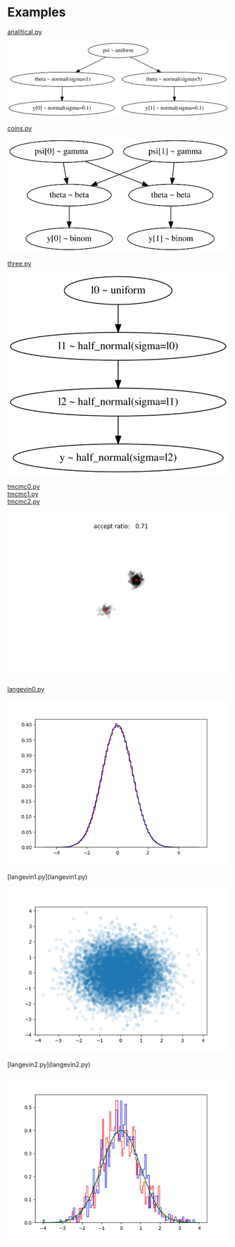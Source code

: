 <h1>Examples</h1>

[analitical.py](analitical.py)
<p align="center"><img src="analitical.svg"/></p>

[coins.py](coins.py)
<p align="center"><img src="coins.svg"/></p>

[three.py](three.py)
<p align="center"><img src="three.svg"/></p>

[tmcmc0.py](tmcmc0.py)</br>
[tmcmc1.py](tmcmc1.py)</br>
[tmcmc2.py](tmcmc2.py)</br>
<p align="center"><img src="tmcmc2.png"/></p>

[langevin0.py](langevin0.py)</br>
<p align="center"><img src="langevin0.png"/></p>
[langevin1.py](langevin1.py)</br>
<p align="center"><img src="langevin1.png"/></p>
[langevin2.py](langevin2.py)</br>
<p align="center"><img src="langevin2.png"/></p>
